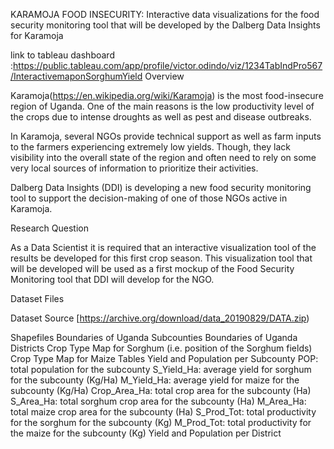 KARAMOJA FOOD INSECURITY: Interactive data visualizations for the food security monitoring tool that will be developed by the Dalberg Data Insights for Karamoja 

link to tableau dashboard :https://public.tableau.com/app/profile/victor.odindo/viz/1234TabIndPro567/InteractivemaponSorghumYield
Overview 

Karamoja(https://en.wikipedia.org/wiki/Karamoja) is the most food-insecure region of Uganda. One of the main reasons is the low productivity level of the crops due to intense droughts as well as pest and disease outbreaks.

In Karamoja, several NGOs provide technical support as well as farm inputs to the farmers experiencing extremely low yields. Though, they lack visibility into the overall state of the region and often need to rely on some very local sources of information to prioritize their activities.

Dalberg Data Insights (DDI) is developing a new food security monitoring tool to support the decision-making of one of those NGOs active in Karamoja.

Research Question

As a Data Scientist it is required that an interactive visualization tool of the results be developed for this first crop season. This visualization tool that will be developed will be used as a first mockup of the Food Security Monitoring tool that DDI will develop for the NGO.

Dataset Files 

Dataset Source [https://archive.org/download/data_20190829/DATA.zip)

Shapefiles
Boundaries of Uganda Subcounties 
Boundaries of Uganda Districts 
Crop Type Map for Sorghum (i.e. position of the Sorghum fields)
Crop Type Map for Maize
Tables
Yield and Population per Subcounty
POP: total population for the subcounty 
S_Yield_Ha: average yield for sorghum for the subcounty (Kg/Ha)
M_Yield_Ha: average yield for maize for the subcounty (Kg/Ha)
Crop_Area_Ha: total crop area for the subcounty (Ha)
S_Area_Ha: total sorghum crop area for the subcounty (Ha)
M_Area_Ha: total maize crop area for the subcounty (Ha)
S_Prod_Tot: total productivity for the sorghum for the subcounty (Kg)
M_Prod_Tot: total productivity for the maize for the subcounty (Kg)
Yield and Population per District
